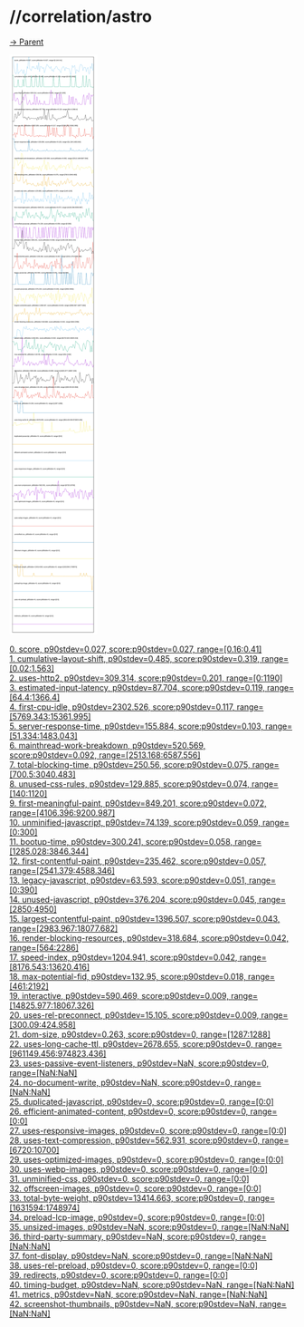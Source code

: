 
# //correlation/astro

[→ Parent](../..)

![PLOT: correlation](./correlation.svg)

[0. score, p90stdev=0.027, score:p90stdev=0.027, range=[0.16:0.41]](../../meta/score/samples/astro)  
[1. cumulative-layout-shift, p90stdev=0.485, score:p90stdev=0.319, range=[0.02:1.563]](../../cumulative-layout-shift/samples/astro/)  
[2. uses-http2, p90stdev=309.314, score:p90stdev=0.201, range=[0:1190]](../../uses-http2/samples/astro/)  
[3. estimated-input-latency, p90stdev=87.704, score:p90stdev=0.119, range=[64.4:1366.4]](../../estimated-input-latency/samples/astro/)  
[4. first-cpu-idle, p90stdev=2302.526, score:p90stdev=0.117, range=[5769.343:15361.995]](../../first-cpu-idle/samples/astro/)  
[5. server-response-time, p90stdev=155.884, score:p90stdev=0.103, range=[51.334:1483.043]](../../server-response-time/samples/astro/)  
[6. mainthread-work-breakdown, p90stdev=520.569, score:p90stdev=0.092, range=[2513.168:6587.556]](../../mainthread-work-breakdown/samples/astro/)  
[7. total-blocking-time, p90stdev=250.56, score:p90stdev=0.075, range=[700.5:3040.483]](../../total-blocking-time/samples/astro/)  
[8. unused-css-rules, p90stdev=129.885, score:p90stdev=0.074, range=[140:1120]](../../unused-css-rules/samples/astro/)  
[9. first-meaningful-paint, p90stdev=849.201, score:p90stdev=0.072, range=[4106.396:9200.987]](../../first-meaningful-paint/samples/astro/)  
[10. unminified-javascript, p90stdev=74.139, score:p90stdev=0.059, range=[0:300]](../../unminified-javascript/samples/astro/)  
[11. bootup-time, p90stdev=300.241, score:p90stdev=0.058, range=[1285.028:3846.344]](../../bootup-time/samples/astro/)  
[12. first-contentful-paint, p90stdev=235.462, score:p90stdev=0.057, range=[2541.379:4588.346]](../../first-contentful-paint/samples/astro/)  
[13. legacy-javascript, p90stdev=63.593, score:p90stdev=0.051, range=[0:390]](../../legacy-javascript/samples/astro/)  
[14. unused-javascript, p90stdev=376.204, score:p90stdev=0.045, range=[2850:4950]](../../unused-javascript/samples/astro/)  
[15. largest-contentful-paint, p90stdev=1396.507, score:p90stdev=0.043, range=[2983.967:18077.682]](../../largest-contentful-paint/samples/astro/)  
[16. render-blocking-resources, p90stdev=318.684, score:p90stdev=0.042, range=[564:2286]](../../render-blocking-resources/samples/astro/)  
[17. speed-index, p90stdev=1204.941, score:p90stdev=0.042, range=[8176.543:13620.416]](../../speed-index/samples/astro/)  
[18. max-potential-fid, p90stdev=132.95, score:p90stdev=0.018, range=[461:2192]](../../max-potential-fid/samples/astro/)  
[19. interactive, p90stdev=590.469, score:p90stdev=0.009, range=[14825.977:18067.326]](../../interactive/samples/astro/)  
[20. uses-rel-preconnect, p90stdev=15.105, score:p90stdev=0.009, range=[300.09:424.958]](../../uses-rel-preconnect/samples/astro/)  
[21. dom-size, p90stdev=0.263, score:p90stdev=0, range=[1287:1288]](../../dom-size/samples/astro/)  
[22. uses-long-cache-ttl, p90stdev=2678.655, score:p90stdev=0, range=[961149.456:974823.436]](../../uses-long-cache-ttl/samples/astro/)  
[23. uses-passive-event-listeners, p90stdev=NaN, score:p90stdev=0, range=[NaN:NaN]](../../uses-passive-event-listeners/samples/astro/)  
[24. no-document-write, p90stdev=NaN, score:p90stdev=0, range=[NaN:NaN]](../../no-document-write/samples/astro/)  
[25. duplicated-javascript, p90stdev=0, score:p90stdev=0, range=[0:0]](../../duplicated-javascript/samples/astro/)  
[26. efficient-animated-content, p90stdev=0, score:p90stdev=0, range=[0:0]](../../efficient-animated-content/samples/astro/)  
[27. uses-responsive-images, p90stdev=0, score:p90stdev=0, range=[0:0]](../../uses-responsive-images/samples/astro/)  
[28. uses-text-compression, p90stdev=562.931, score:p90stdev=0, range=[6720:10700]](../../uses-text-compression/samples/astro/)  
[29. uses-optimized-images, p90stdev=0, score:p90stdev=0, range=[0:0]](../../uses-optimized-images/samples/astro/)  
[30. uses-webp-images, p90stdev=0, score:p90stdev=0, range=[0:0]](../../uses-webp-images/samples/astro/)  
[31. unminified-css, p90stdev=0, score:p90stdev=0, range=[0:0]](../../unminified-css/samples/astro/)  
[32. offscreen-images, p90stdev=0, score:p90stdev=0, range=[0:0]](../../offscreen-images/samples/astro/)  
[33. total-byte-weight, p90stdev=13414.663, score:p90stdev=0, range=[1631594:1748974]](../../total-byte-weight/samples/astro/)  
[34. preload-lcp-image, p90stdev=0, score:p90stdev=0, range=[0:0]](../../preload-lcp-image/samples/astro/)  
[35. unsized-images, p90stdev=NaN, score:p90stdev=0, range=[NaN:NaN]](../../unsized-images/samples/astro/)  
[36. third-party-summary, p90stdev=NaN, score:p90stdev=0, range=[NaN:NaN]](../../third-party-summary/samples/astro/)  
[37. font-display, p90stdev=NaN, score:p90stdev=0, range=[NaN:NaN]](../../font-display/samples/astro/)  
[38. uses-rel-preload, p90stdev=0, score:p90stdev=0, range=[0:0]](../../uses-rel-preload/samples/astro/)  
[39. redirects, p90stdev=0, score:p90stdev=0, range=[0:0]](../../redirects/samples/astro/)  
[40. timing-budget, p90stdev=NaN, score:p90stdev=NaN, range=[NaN:NaN]](../../timing-budget/samples/astro/)  
[41. metrics, p90stdev=NaN, score:p90stdev=NaN, range=[NaN:NaN]](../../metrics/samples/astro/)  
[42. screenshot-thumbnails, p90stdev=NaN, score:p90stdev=NaN, range=[NaN:NaN]](../../screenshot-thumbnails/samples/astro/)  
